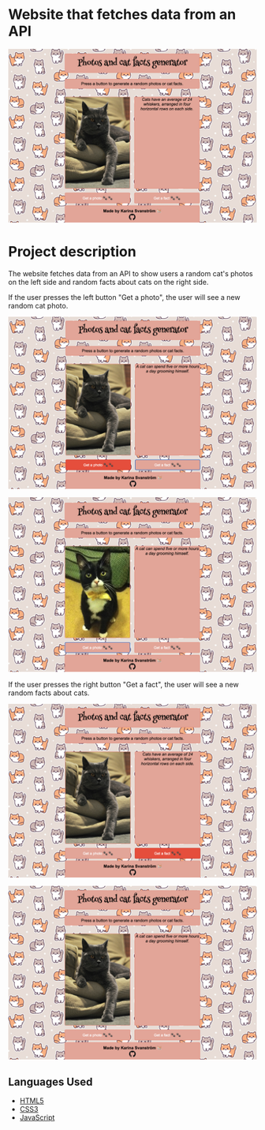 # Website that fetches data from an API

![Home page](/img/first%20screen.png)

# Project description

The website fetches data from an API to show users a random cat's photos on the left side and random facts about cats on the right side.

If the user presses the left button "Get a photo", the user will see a new random cat photo.

![Home page](/img/cats_photo_1.png)

![Home page](/img/cats_photo_2.png)

If the user presses the right button "Get a fact", the user will see a new random facts about cats.

![Home page](/img/facts_1.png)

![Home page](/img/facts_2.png)

## Languages Used  

-   [HTML5](https://en.wikipedia.org/wiki/HTML5)
-   [CSS3](https://en.wikipedia.org/wiki/CSS)
-   [JavaScript](https://en.wikipedia.org/wiki/JavaScript)

